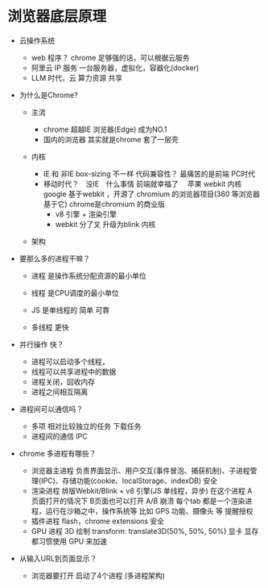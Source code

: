 # 浏览器底层原理

- 云操作系统
  - web 程序？
    chrome 足够强的话，可以根据云服务
  - 阿里云 IP 服务
    一台服务器，虚拟化，容器化(docker)
  - LLM 时代，云 算力资源 共享

- 为什么是Chrome? 
  - 主流
    - chrome 超越IE 浏览器(Edge) 成为NO.1 
    - 国内的浏览器 其实就是chrome 套了一层壳
  - 内核
    - IE 和 非IE box-sizing  不一样 代码兼容性？  最痛苦的是前端 PC时代
    - 移动时代？　没IE　什么事情 前端就幸福了
    　苹果  webkit 内核 
      google 基于webkit ，开源了 chromium 的浏览器项目(360 等浏览器基于它)
      chrome是chromium 的商业版
      - v8 引擎 + 渲染引擎
      - webkit 分了叉 升级为blink 内核 

  - 架构
- 要那么多的进程干嘛？
  - 进程 是操作系统分配资源的最小单位
  - 线程 是CPU调度的最小单位

  - JS 是单线程的 简单 可靠 
  - 多线程 更快

- 并行操作 快？
  - 进程可以启动多个线程，
  - 线程可以共享进程中的数据
  - 进程关闭，回收内存
  - 进程之间相互隔离

- 进程间可以通信吗？
  - 多项 相对比较独立的任务
  下载任务 
  - 进程间的通信 IPC 

- chrome 多进程有哪些？
  - 浏览器主进程
    负责界面显示、用户交互(事件冒泡、捕获机制)、子进程管理(IPC)、存储功能(cookie、localStorage、indexDB) 安全
  - 渲染进程
    排版Webkit/Blink + v8 引擎(JS 单线程，异步) 在这个进程
    A 页面打开的情况下  B页面也可以打开  A/B 崩溃
    每个tab 都是一个渲染进程，运行在沙箱之中，操作系统等
    比如 GPS 功能、摄像头 等 提醒授权 
  - 插件进程
    flash，chrome extensions 安全 
  - GPU 进程
    3D 绘制 transform: translate3D(50%, 50%, 50%)
    显卡 显存 都习惯使用 GPU 来加速

- 从输入URL到页面显示？
  - 浏览器要打开 启动了4个进程 (多进程架构)

